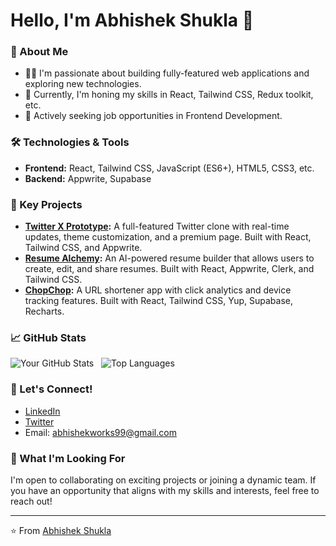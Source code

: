# Hello, I'm Abhishek Shukla 👋

### 🚀 About Me
- 👨‍💻 I'm passionate about building fully-featured web applications and exploring new technologies.
- 🌱 Currently, I'm honing my skills in React, Tailwind CSS, Redux toolkit, etc.
- 💼 Actively seeking job opportunities in Frontend Development.

### 🛠️ Technologies & Tools
- **Frontend:** React, Tailwind CSS, JavaScript (ES6+), HTML5, CSS3, etc.
- **Backend:** Appwrite, Supabase

### 🌟 Key Projects
- **[Twitter X Prototype](https://github.com/ShuklaAbhishek99/twitter-x-clone):** A full-featured Twitter clone with real-time updates, theme customization, and a premium page. Built with React, Tailwind CSS, and Appwrite.
- **[Resume Alchemy](https://github.com/ShuklaAbhishek99/resume-alchemy):** An AI-powered resume builder that allows users to create, edit, and share resumes. Built with React, Appwrite, Clerk, and Tailwind CSS.
- **[ChopChop](https://github.com/ShuklaAbhishek99/chop-chop):** A URL shortener app with click analytics and device tracking features. Built with React, Tailwind CSS, Yup, Supabase, Recharts.

### 📈 GitHub Stats
![Your GitHub Stats](https://github-readme-stats.vercel.app/api?username=ShuklaAbhishek99&show_icons=true&theme=radical)
&nbsp;
![Top Languages](https://github-readme-stats.vercel.app/api/top-langs/?username=ShuklaAbhishek99&layout=compact&theme=radical)

### 💬 Let's Connect!
- [LinkedIn](https://www.linkedin.com/in/abhishek-shukla99/)
- [Twitter](https://x.com/abhishekshukl99)
- Email: abhishekworks99@gmail.com

### 👀 What I'm Looking For
I'm open to collaborating on exciting projects or joining a dynamic team. If you have an opportunity that aligns with my skills and interests, feel free to reach out!

---

⭐️ From [Abhishek Shukla](https://github.com/ShuklaAbhishek99)

